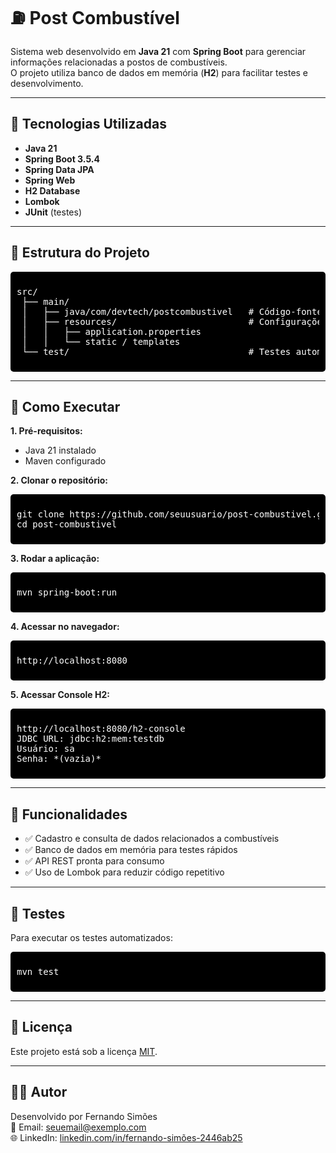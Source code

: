# ⛽ Post Combustível

Sistema web desenvolvido em **Java 21** com **Spring Boot** para gerenciar informações relacionadas a postos de combustíveis.  
O projeto utiliza banco de dados em memória (**H2**) para facilitar testes e desenvolvimento.

---

## 🚀 Tecnologias Utilizadas

- **Java 21**
- **Spring Boot 3.5.4**
- **Spring Data JPA**
- **Spring Web**
- **H2 Database**
- **Lombok**
- **JUnit** (testes)

---

## 📂 Estrutura do Projeto

<div style="background-color:#000000; color:#ffffff; padding:10px; border-radius:5px;">
<pre>
src/
 ├── main/
 │   ├── java/com/devtech/postcombustivel   # Código-fonte Java
 │   ├── resources/                         # Configurações e templates
 │   │   ├── application.properties
 │   │   └── static / templates
 └── test/                                  # Testes automatizados
</pre>
</div>

---

## 🔧 Como Executar

**1. Pré-requisitos:**
- Java 21 instalado
- Maven configurado

**2. Clonar o repositório:**
<div style="background-color:#000000; color:#ffffff; padding:10px; border-radius:5px;">
<pre>
git clone https://github.com/seuusuario/post-combustivel.git
cd post-combustivel
</pre>
</div>

**3. Rodar a aplicação:**
<div style="background-color:#000000; color:#ffffff; padding:10px; border-radius:5px;">
<pre>
mvn spring-boot:run
</pre>
</div>

**4. Acessar no navegador:**
<div style="background-color:#000000; color:#ffffff; padding:10px; border-radius:5px;">
<pre>
http://localhost:8080
</pre>
</div>

**5. Acessar Console H2:**
<div style="background-color:#000000; color:#ffffff; padding:10px; border-radius:5px;">
<pre>
http://localhost:8080/h2-console
JDBC URL: jdbc:h2:mem:testdb
Usuário: sa
Senha: *(vazia)*
</pre>
</div>

---

## 📌 Funcionalidades

- ✅ Cadastro e consulta de dados relacionados a combustíveis
- ✅ Banco de dados em memória para testes rápidos
- ✅ API REST pronta para consumo
- ✅ Uso de Lombok para reduzir código repetitivo

---

## 🧪 Testes

Para executar os testes automatizados:
<div style="background-color:#000000; color:#ffffff; padding:10px; border-radius:5px;">
<pre>
mvn test
</pre>
</div>

---

## 📜 Licença

Este projeto está sob a licença [MIT](LICENSE).

---

## 👨‍💻 Autor
Desenvolvido por Fernando Simões  
📧 Email: seuemail@exemplo.com  
🌐 LinkedIn: <a href="https://linkedin.com/in/fernando-simões-2446ab25" target="_blank">linkedin.com/in/fernando-simões-2446ab25</a>








